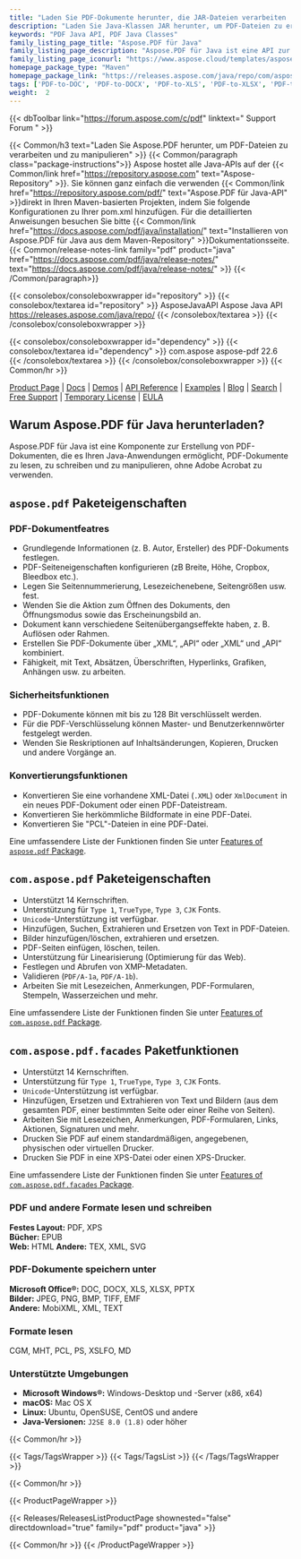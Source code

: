 ```yaml
---
title: "Laden Sie PDF-Dokumente herunter, die JAR-Dateien verarbeiten | Aspose.PDF-API"
description: "Laden Sie Java-Klassen JAR herunter, um PDF-Dateien zu erstellen, zu komprimieren und zu konvertieren. Unterstützt benutzerdefinierte Schriftarten, JavaScript, Lesezeichen, Bilder, Export, Anmerkungen, Formulare und Drucken."
keywords: "PDF Java API, PDF Java Classes"
family_listing_page_title: "Aspose.PDF für Java"
family_listing_page_description: "Aspose.PDF für Java ist eine API zur Erstellung von PDF-Dokumenten, mit der Java-Anwendungen PDF-Dokumente lesen, schreiben und bearbeiten können, ohne Adobe Acrobat zu verwenden. Es unterstützt die Arbeit mit PDF-, XFA-, TXT-, HTML-, PCL-, XML-, XPS- und Bilddateiformaten."
family_listing_page_iconurl: "https://www.aspose.cloud/templates/aspose/App_Themes/V3/images/pdf/272x272/aspose_pdf-for-java-min.png"
homepage_package_type: "Maven"
homepage_package_link: "https://releases.aspose.com/java/repo/com/aspose/aspose-pdf/"
tags: ['PDF-to-DOC', 'PDF-to-DOCX', 'PDF-to-XLS', 'PDF-to-XLSX', 'PDF-to-PPTX', 'PDF-to-TIFF', 'PDF-to-SVG', 'PDF-to-EPUB', 'PDF-to-LaTeX', 'PDF-to-TeX', 'PDF-to-TXT', 'PDF-to-XPS', 'PDFA-to-PDF']
weight:  2
---
```


{{< dbToolbar link="https://forum.aspose.com/c/pdf" linktext=" Support Forum " >}}

{{< Common/h3 text="Laden Sie Aspose.PDF herunter, um PDF-Dateien zu verarbeiten und zu manipulieren"  >}}
{{< Common/paragraph class="package-instructions">}}
Aspose hostet alle Java-APIs auf der
{{< Common/link href="https://repository.aspose.com" text="Aspose-Repository"  >}}. Sie können ganz einfach die verwenden
{{< Common/link href="https://repository.aspose.com/pdf/" text="Aspose.PDF für Java-API"  >}}direkt in Ihren Maven-basierten Projekten, indem Sie folgende Konfigurationen zu Ihrer pom.xml hinzufügen. Für die detaillierten Anweisungen besuchen Sie bitte
{{< Common/link href="https://docs.aspose.com/pdf/java/installation/" text="Installieren von Aspose.PDF für Java aus dem Maven-Repository"  >}}Dokumentationsseite.
{{< Common/release-notes-link family="pdf" product="java" href="https://docs.aspose.com/pdf/java/release-notes/" text="https://docs.aspose.com/pdf/java/release-notes/"  >}}
{{< /Common/paragraph>}}

{{< consolebox/consoleboxwrapper id="repository" >}}
   {{< consolebox/textarea id="repository" >}} 
      <repository>
      <id>AsposeJavaAPI</id>
      <name>Aspose Java API</name>
      <url>https://releases.aspose.com/java/repo/</url>
      </repository> 
   {{< /consolebox/textarea >}}
{{< /consolebox/consoleboxwrapper >}}

{{< consolebox/consoleboxwrapper id="dependency" >}}
   {{< consolebox/textarea id="dependency" >}}
      <dependency>
      <groupId>com.aspose</groupId>
      <artifactId>aspose-pdf</artifactId>
      <version>22.6</version>
      </dependency>
   {{< /consolebox/textarea >}}
{{< /consolebox/consoleboxwrapper >}}
{{< Common/hr >}}

[Product Page](https://products.aspose.com/pdf/java) | [Docs](https://docs.aspose.com/pdf/java/) | [Demos](https://products.aspose.app/pdf/family) | [API Reference](https://reference.aspose.com/pdf/java) | [Examples](https://github.com/aspose-pdf/Aspose.PDF-for-Java/tree/master/Examples) | [Blog](https://blog.aspose.com/category/pdf/) | [Search](https://search.aspose.com/) | [Free Support](https://forum.aspose.com/c/pdf) | [Temporary License](https://purchase.aspose.com/temporary-license) | [EULA](https://about.aspose.com/legal/eula/)

## Warum Aspose.PDF für Java herunterladen?

Aspose.PDF für Java ist eine Komponente zur Erstellung von PDF-Dokumenten, die es Ihren Java-Anwendungen ermöglicht, PDF-Dokumente zu lesen, zu schreiben und zu manipulieren, ohne Adobe Acrobat zu verwenden.

## `aspose.pdf` Paketeigenschaften

### PDF-Dokumentfeatres

- Grundlegende Informationen (z. B. Autor, Ersteller) des PDF-Dokuments festlegen.
- PDF-Seiteneigenschaften konfigurieren (zB Breite, Höhe, Cropbox, Bleedbox etc.).
- Legen Sie Seitennummerierung, Lesezeichenebene, Seitengrößen usw. fest.
- Wenden Sie die Aktion zum Öffnen des Dokuments, den Öffnungsmodus sowie das Erscheinungsbild an.
- Dokument kann verschiedene Seitenübergangseffekte haben, z. B. Auflösen oder Rahmen.
- Erstellen Sie PDF-Dokumente über „XML“, „API“ oder „XML“ und „API“ kombiniert.
- Fähigkeit, mit Text, Absätzen, Überschriften, Hyperlinks, Grafiken, Anhängen usw. zu arbeiten.

### Sicherheitsfunktionen

- PDF-Dokumente können mit bis zu 128 Bit verschlüsselt werden.
- Für die PDF-Verschlüsselung können Master- und Benutzerkennwörter festgelegt werden.
- Wenden Sie Reskriptionen auf Inhaltsänderungen, Kopieren, Drucken und andere Vorgänge an.

### Konvertierungsfunktionen

- Konvertieren Sie eine vorhandene XML-Datei (`.XML`) oder `XmlDocument` in ein neues PDF-Dokument oder einen PDF-Dateistream.
- Konvertieren Sie herkömmliche Bildformate in eine PDF-Datei.
- Konvertieren Sie "PCL"-Dateien in eine PDF-Datei.

Eine umfassendere Liste der Funktionen finden Sie unter [Features of `aspose.pdf` Package](https://docs.aspose.com/pdf/java/features-of-aspose-pdf-package/).

## `com.aspose.pdf` Paketeigenschaften

- Unterstützt 14 Kernschriften.
- Unterstützung für `Type 1`, `TrueType`, `Type 3`, `CJK` Fonts.
- `Unicode`-Unterstützung ist verfügbar.
- Hinzufügen, Suchen, Extrahieren und Ersetzen von Text in PDF-Dateien.
- Bilder hinzufügen/löschen, extrahieren und ersetzen.
- PDF-Seiten einfügen, löschen, teilen.
- Unterstützung für Linearisierung (Optimierung für das Web).
- Festlegen und Abrufen von XMP-Metadaten.
- Validieren (`PDF/A-1a`, `PDF/A-1b`).
- Arbeiten Sie mit Lesezeichen, Anmerkungen, PDF-Formularen, Stempeln, Wasserzeichen und mehr.

Eine umfassendere Liste der Funktionen finden Sie unter [Features of `com.aspose.pdf` Package](https://docs.aspose.com/pdf/java/features-of-com-aspose-pdf-package/).

## `com.aspose.pdf.facades` Paketfunktionen

- Unterstützt 14 Kernschriften.
- Unterstützung für `Type 1`, `TrueType`, `Type 3`, `CJK` Fonts.
- `Unicode`-Unterstützung ist verfügbar.
- Hinzufügen, Ersetzen und Extrahieren von Text und Bildern (aus dem gesamten PDF, einer bestimmten Seite oder einer Reihe von Seiten).
- Arbeiten Sie mit Lesezeichen, Anmerkungen, PDF-Formularen, Links, Aktionen, Signaturen und mehr.
- Drucken Sie PDF auf einem standardmäßigen, angegebenen, physischen oder virtuellen Drucker.
- Drucken Sie PDF in eine XPS-Datei oder einen XPS-Drucker.

Eine umfassendere Liste der Funktionen finden Sie unter [Features of `com.aspose.pdf.facades` Package](https://docs.aspose.com/pdf/java/features-of-com-aspose-pdf-facades-package/).

### PDF und andere Formate lesen und schreiben

**Festes Layout:** PDF, XPS\
**Bücher:** EPUB\
**Web:** HTML
**Andere:** TEX, XML, SVG

### PDF-Dokumente speichern unter

**Microsoft Office®:** DOC, DOCX, XLS, XLSX, PPTX\
**Bilder:** JPEG, PNG, BMP, TIFF, EMF\
**Andere:** MobiXML, XML, TEXT

### Formate lesen

CGM, MHT, PCL, PS, XSLFO, MD

### Unterstützte Umgebungen

- **Microsoft Windows®:** Windows-Desktop und -Server (x86, x64)
- **macOS:** Mac OS X
- **Linux:** Ubuntu, OpenSUSE, CentOS und andere
- **Java-Versionen:** `J2SE 8.0 (1.8)` oder höher

{{< Common/hr >}}

{{< Tags/TagsWrapper >}}
 {{< Tags/TagsList >}}
{{< /Tags/TagsWrapper >}}

{{< Common/hr >}}

{{< ProductPageWrapper >}}
<!-- ReleasesListProductPage-->
   {{< Releases/ReleasesListProductPage shownested="false"  directdownload="true" family="pdf" product="java" >}}
<!-- /ReleasesListProductPage-->
{{< Common/hr >}}
{{< /ProductPageWrapper >}}


